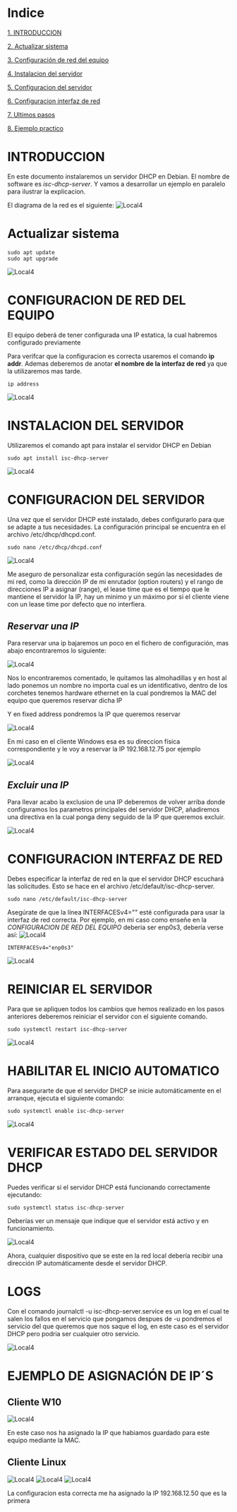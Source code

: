 # Indice


[1. INTRODUCCION](#introduccion)

[2. Actualizar sistema](#actualizar-sistema)

[3. Configuración de red del equipo](#configuracion-de-red-del-equipo)

[4. Instalacion del servidor](#instalacion-del-servidor)

[5. Configuracion del servidor](#configuracion-del-servidor)

[6. Configuracion interfaz de red](#configuracion-interfaz-de-red)

[7. Ultimos pasos](#reiniciar-el-servidor)

[8. Ejemplo practico](#cliente-w10)



# INTRODUCCION
En este documento instalaremos un servidor DHCP en Debian. El nombre de software es _isc-dhcp-server_. Y vamos a desarrollar un ejemplo en paralelo para ilustrar la explicacion.

El diagrama de la red es el siguiente:
![Local4](img/diagram.png)

# Actualizar sistema
    sudo apt update
    sudo apt upgrade
![Local4](img/actualizar.png)


#   CONFIGURACION DE RED DEL EQUIPO
 El equipo deberá de tener configurada una IP estatica, la cual habremos configurado previamente

Para verifcar que la configuracion es correcta usaremos el comando __ip addr__. Ademas deberemos de anotar __el nombre de la interfaz de red__ ya que la utilizaremos mas tarde.

    ip address
 ![Local4](img/ipadd.png)
# INSTALACION DEL SERVIDOR
Utilizaremos el comando apt para instalar el servidor DHCP en Debian

    sudo apt install isc-dhcp-server
![Local4](img/instalar1.png)



# CONFIGURACION DEL SERVIDOR
Una vez que el servidor DHCP esté instalado, debes configurarlo para que se adapte a tus necesidades. La configuración principal se encuentra en el archivo /etc/dhcp/dhcpd.conf.

    sudo nano /etc/dhcp/dhcpd.conf

![Local4](img/conf.png)


Me aseguro de personalizar esta configuración según las necesidades de mi red, como la dirección IP de mi enrutador (option routers) y el rango de direcciones IP a asignar (range), el lease time que es el tiempo que le mantiene el servidor la IP, hay un minimo y un máximo por si el cliente viene con un lease time por defecto que no interfiera.

## _Reservar una IP_

Para reservar una ip bajaremos un poco en el fichero de configuración, mas abajo encontraremos lo siguiente:

![Local4](img/reserva.png)

Nos lo encontraremos comentado, le quitamos las almohadillas y en host al lado ponemos un nombre no importa cual es un identificativo, dentro de los corchetes tenemos hardware ethernet en la cual pondremos la MAC del equipo que queremos reservar dicha IP

Y en fixed address pondremos la IP que queremos reservar

![Local4](img/mac.png)

En mi caso en el cliente Windows esa es su direccion física correspondiente y le voy a reservar la IP 192.168.12.75 por ejemplo

![Local4](img/reserva2.png)

## _Excluir una IP_

Para llevar acabo la exclusion de una IP deberemos de volver arriba donde configuramos los parametros principales del servidor DHCP, añadiremos una directiva en la cual ponga deny seguido de la IP que queremos excluir.

![Local4](img/deny.png)

# CONFIGURACION INTERFAZ DE RED

Debes especificar la interfaz de red en la que el servidor DHCP escuchará las solicitudes. Esto se hace en el archivo /etc/default/isc-dhcp-server.

    sudo nano /etc/default/isc-dhcp-server

Asegúrate de que la línea INTERFACESv4="" esté configurada para usar la interfaz de red correcta. Por ejemplo, en mi caso como enseñe en la _CONFIGURACION DE RED DEL EQUIPO_ deberia ser enp0s3, debería verse así:
![Local4](img/confi.png)

    INTERFACESv4="enp0s3"

![Local4](img/red.png)


# REINICIAR EL SERVIDOR

Para que se apliquen todos los cambios que hemos realizado en los pasos anteriores deberemos reiniciar el servidor con el siguiente comando.

    sudo systemctl restart isc-dhcp-server

![Local4](img/restart.png)
# HABILITAR EL INICIO AUTOMATICO

Para asegurarte de que el servidor DHCP se inicie automáticamente en el arranque, ejecuta el siguiente comando:

    sudo systemctl enable isc-dhcp-server

![Local4](img/enable.png)
# VERIFICAR ESTADO DEL SERVIDOR DHCP

Puedes verificar si el servidor DHCP está funcionando correctamente ejecutando:


    sudo systemctl status isc-dhcp-server

Deberías ver un mensaje que indique que el servidor está activo y en funcionamiento.

![Local4](img/Running.png)

 Ahora, cualquier dispositivo que se este en la red local debería recibir una dirección IP automáticamente desde el servidor DHCP. 


# LOGS

Con el comando journalctl -u isc-dhcp-server.service es un log en el cual te salen los fallos en el servicio que pongamos despues de -u pondremos el servicio del que queremos que nos saque el log, en este caso es el servidor DHCP pero podria ser cualquier otro servicio.

![Local4](img/log.png)




# EJEMPLO DE ASIGNACIÓN DE IP´S


## Cliente W10
![Local4](img/w10.png)

En este caso nos ha asignado la IP que habiamos guardado para este equipo mediante la MAC.


## Cliente Linux

![Local4](img/ubuntu1.png)
![Local4](img/ubuntu2.png)
![Local4](img/ubuntu3.png)

La configuracion esta correcta me ha asignado la IP 192.168.12.50 que es la primera